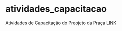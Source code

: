 # atividades_capacitacao
 Atividades de Capacitação do Preojeto da Praça
<a href="https://devdherik.github.io/atividades_capacitacao/atv01">LINK</a>

